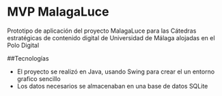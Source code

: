 # MVP MalagaLuce
Prototipo de aplicación del proyecto MalagaLuce para las Cátedras estratégicas de contenido digital de Universidad de Málaga alojadas en el Polo Digital

##Tecnologías
- El proyecto se realizó en Java, usando Swing para crear el un entorno grafico sencillo
- Los datos necesarios se almacenaban en una base de datos SQLite


